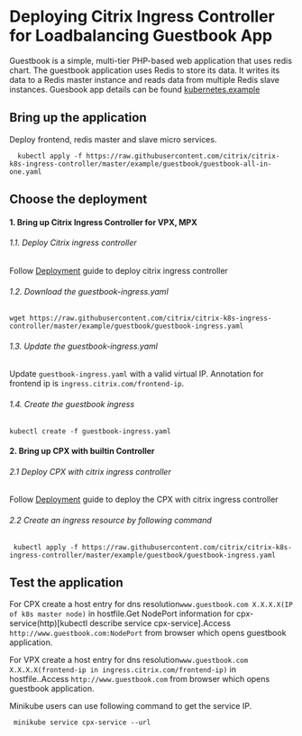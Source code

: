 # **Deploying Citrix Ingress Controller for Loadbalancing Guestbook App**

   Guestbook is a simple, multi-tier PHP-based web application that uses redis chart.
   The guestbook application uses Redis to store its data. It writes its data to a Redis master instance and reads data from multiple Redis slave instances.
   Guesbook app details can be found [kubernetes.example](https://kubernetes.io/docs/tutorials/stateless-application/guestbook/)

## **Bring up the application**
  Deploy frontend, redis master and slave micro services.   
  ```
    kubectl apply -f https://raw.githubusercontent.com/citrix/citrix-k8s-ingress-controller/master/example/guestbook/guestbook-all-in-one.yaml
  ```

## **Choose the  deployment**
#### **1. Bring up Citrix Ingress Controller for VPX, MPX**
######    1.1. Deploy Citrix ingress controller
   Follow [Deployment](../../deployment) guide to deploy citrix ingress controller
######    1.2. Download the guestbook-ingress.yaml
   ```
   wget https://raw.githubusercontent.com/citrix/citrix-k8s-ingress-controller/master/example/guestbook/guestbook-ingress.yaml
   ```
######    1.3. Update the guestbook-ingress.yaml
   Update `guestbook-ingress.yaml` with a valid virtual IP. Annotation for frontend ip is `ingress.citrix.com/frontend-ip`.
######    1.4. Create the guestbook ingress
   ```
   kubectl create -f guestbook-ingress.yaml
   ```  
#### **2. Bring up CPX with builtin Controller**

######    2.1 Deploy CPX with citrix ingress controller
   Follow [Deployment](../../deployment) guide to deploy the CPX with citrix ingress controller
######    2.2 Create an ingress resource by following command
   ```
    kubectl apply -f https://raw.githubusercontent.com/citrix/citrix-k8s-ingress-controller/master/example/guestbook/guestbook-ingress.yaml 
   ```

##  **Test the application**
   For CPX create a host entry for dns resolution`www.guestbook.com X.X.X.X(IP of k8s master node)` in hostfile.Get NodePort information for cpx-service(http)[kubectl describe service cpx-service].Access `http://www.guestbook.com:NodePort` from browser which opens guestbook application. 

For VPX create a host entry for dns resolution`www.guestbook.com X.X.X.X(frontend-ip in ingress.citrix.com/frontend-ip)` in hostfile..Access `http://www.guestbook.com` from browser which opens guestbook application. 

   Minikube users can use following command to get the service IP.
   ```
    minikube service cpx-service --url 
   ```
